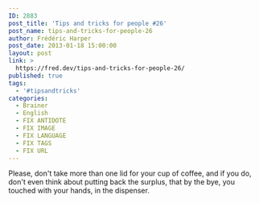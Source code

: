 ```yaml
---
ID: 2883
post_title: 'Tips and tricks for people #26'
post_name: tips-and-tricks-for-people-26
author: Frédéric Harper
post_date: 2013-01-18 15:00:00
layout: post
link: >
  https://fred.dev/tips-and-tricks-for-people-26/
published: true
tags:
  - '#tipsandtricks'
categories:
  - Brainer
  - English
  - FIX ANTIDOTE
  - FIX IMAGE
  - FIX LANGUAGE
  - FIX TAGS
  - FIX URL
---
```

Please, don't take more than one lid for your cup of coffee, and if you do, don't even think about putting back the surplus, that by the bye, you touched with your hands, in the dispenser.